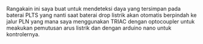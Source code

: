   Rangakain ini saya buat untuk mendeteksi daya yang tersimpan pada baterai PLTS yang nanti saat baterai drop listrik akan otomatis berpindah ke jalur PLN yang mana saya menggunakan TRIAC dengan optocoupler untuk meakukan pemutusan arus listrik dan dengan arduino nano untuk kontrolernya.
